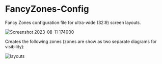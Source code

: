 # FancyZones-Config
Fancy Zones configuration file for ultra-wide (32:9) screen layouts.

![Screenshot 2023-08-11 174000](https://github.com/aalex954/FancyZones-Config/assets/6628565/c69957ae-e762-4a92-9684-801befa50bb7)


Creates the following zones (zones are show as two separate diagrams for visibility):

![layouts](https://github.com/aalex954/FancyZones-Config/assets/6628565/24e1a96e-c64b-4b01-9253-09046c3c2ebf)
